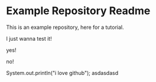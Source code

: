 Example Repository Readme
=========================

This is an example repository, here for a tutorial.

I just wanna test it!

yes!

no!

System.out.println("i love github");
asdasdasd